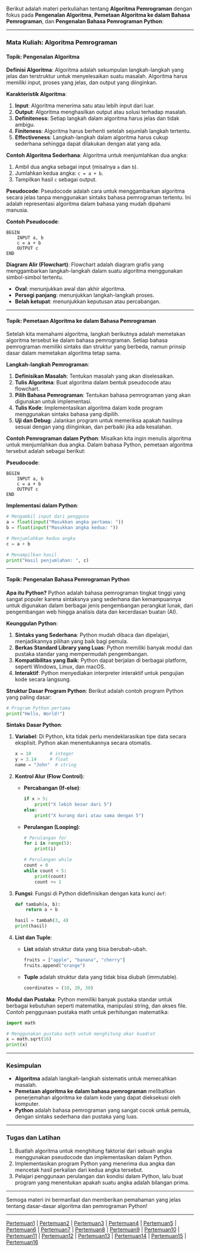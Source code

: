 Berikut adalah materi perkuliahan tentang **Algoritma Pemrograman** dengan fokus pada **Pengenalan Algoritma**, **Pemetaan Algoritma ke dalam Bahasa Pemrograman**, dan **Pengenalan Bahasa Pemrograman Python**:

---

### **Mata Kuliah: Algoritma Pemrograman**

#### **Topik: Pengenalan Algoritma**

**Definisi Algoritma**:
Algoritma adalah sekumpulan langkah-langkah yang jelas dan terstruktur untuk menyelesaikan suatu masalah. Algoritma harus memiliki input, proses yang jelas, dan output yang diinginkan. 

**Karakteristik Algoritma**:
1. **Input**: Algoritma menerima satu atau lebih input dari luar.
2. **Output**: Algoritma menghasilkan output atau solusi terhadap masalah.
3. **Definiteness**: Setiap langkah dalam algoritma harus jelas dan tidak ambigu.
4. **Finiteness**: Algoritma harus berhenti setelah sejumlah langkah tertentu.
5. **Effectiveness**: Langkah-langkah dalam algoritma harus cukup sederhana sehingga dapat dilakukan dengan alat yang ada.

**Contoh Algoritma Sederhana**:
Algoritma untuk menjumlahkan dua angka:
1. Ambil dua angka sebagai input (misalnya `a` dan `b`).
2. Jumlahkan kedua angka: `c = a + b`.
3. Tampilkan hasil `c` sebagai output.

**Pseudocode**:
Pseudocode adalah cara untuk menggambarkan algoritma secara jelas tanpa menggunakan sintaks bahasa pemrograman tertentu. Ini adalah representasi algoritma dalam bahasa yang mudah dipahami manusia.

**Contoh Pseudocode**:
```
BEGIN
    INPUT a, b
    c = a + b
    OUTPUT c
END
```

**Diagram Alir (Flowchart)**:
Flowchart adalah diagram grafis yang menggambarkan langkah-langkah dalam suatu algoritma menggunakan simbol-simbol tertentu.
- **Oval**: menunjukkan awal dan akhir algoritma.
- **Persegi panjang**: menunjukkan langkah-langkah proses.
- **Belah ketupat**: menunjukkan keputusan atau percabangan.

---

#### **Topik: Pemetaan Algoritma ke dalam Bahasa Pemrograman**

Setelah kita memahami algoritma, langkah berikutnya adalah memetakan algoritma tersebut ke dalam bahasa pemrograman. Setiap bahasa pemrograman memiliki sintaks dan struktur yang berbeda, namun prinsip dasar dalam memetakan algoritma tetap sama.

**Langkah-langkah Pemrograman**:
1. **Definisikan Masalah**: Tentukan masalah yang akan diselesaikan.
2. **Tulis Algoritma**: Buat algoritma dalam bentuk pseudocode atau flowchart.
3. **Pilih Bahasa Pemrograman**: Tentukan bahasa pemrograman yang akan digunakan untuk implementasi.
4. **Tulis Kode**: Implementasikan algoritma dalam kode program menggunakan sintaks bahasa yang dipilih.
5. **Uji dan Debug**: Jalankan program untuk memeriksa apakah hasilnya sesuai dengan yang diinginkan, dan perbaiki jika ada kesalahan.

**Contoh Pemrograman dalam Python**:
Misalkan kita ingin menulis algoritma untuk menjumlahkan dua angka. Dalam bahasa Python, pemetaan algoritma tersebut adalah sebagai berikut:

**Pseudocode**:
```
BEGIN
    INPUT a, b
    c = a + b
    OUTPUT c
END
```

**Implementasi dalam Python**:
```python
# Mengambil input dari pengguna
a = float(input("Masukkan angka pertama: "))
b = float(input("Masukkan angka kedua: "))

# Menjumlahkan kedua angka
c = a + b

# Menampilkan hasil
print("Hasil penjumlahan: ", c)
```

---

#### **Topik: Pengenalan Bahasa Pemrograman Python**

**Apa itu Python?**
Python adalah bahasa pemrograman tingkat tinggi yang sangat populer karena sintaksnya yang sederhana dan kemampuannya untuk digunakan dalam berbagai jenis pengembangan perangkat lunak, dari pengembangan web hingga analisis data dan kecerdasan buatan (AI).

**Keunggulan Python**:
1. **Sintaks yang Sederhana**: Python mudah dibaca dan dipelajari, menjadikannya pilihan yang baik bagi pemula.
2. **Berkas Standard Library yang Luas**: Python memiliki banyak modul dan pustaka standar yang mempermudah pengembangan.
3. **Kompatibilitas yang Baik**: Python dapat berjalan di berbagai platform, seperti Windows, Linux, dan macOS.
4. **Interaktif**: Python menyediakan interpreter interaktif untuk pengujian kode secara langsung.

**Struktur Dasar Program Python**:
Berikut adalah contoh program Python yang paling dasar:

```python
# Program Python pertama
print("Hello, World!")
```

**Sintaks Dasar Python**:
1. **Variabel**:
   Di Python, kita tidak perlu mendeklarasikan tipe data secara eksplisit. Python akan menentukannya secara otomatis.
   ```python
   x = 10       # integer
   y = 3.14     # float
   name = "John"  # string
   ```

2. **Kontrol Alur (Flow Control)**:
   - **Percabangan (If-else)**:
     ```python
     if x > 5:
         print("X lebih besar dari 5")
     else:
         print("X kurang dari atau sama dengan 5")
     ```
   - **Perulangan (Looping)**:
     ```python
     # Perulangan for
     for i in range(5):
         print(i)

     # Perulangan while
     count = 0
     while count < 5:
         print(count)
         count += 1
     ```

3. **Fungsi**:
   Fungsi di Python didefinisikan dengan kata kunci `def`:
   ```python
   def tambah(a, b):
       return a + b

   hasil = tambah(3, 4)
   print(hasil)
   ```

4. **List dan Tuple**:
   - **List** adalah struktur data yang bisa berubah-ubah.
     ```python
     fruits = ["apple", "banana", "cherry"]
     fruits.append("orange")
     ```
   - **Tuple** adalah struktur data yang tidak bisa diubah (immutable).
     ```python
     coordinates = (10, 20, 30)
     ```

**Modul dan Pustaka**:
Python memiliki banyak pustaka standar untuk berbagai kebutuhan seperti matematika, manipulasi string, dan akses file. Contoh penggunaan pustaka math untuk perhitungan matematika:

```python
import math

# Menggunakan pustaka math untuk menghitung akar kuadrat
x = math.sqrt(16)
print(x)
```

---

### **Kesimpulan**

- **Algoritma** adalah langkah-langkah sistematis untuk memecahkan masalah.
- **Pemetaan algoritma ke dalam bahasa pemrograman** melibatkan penerjemahan algoritma ke dalam kode yang dapat dieksekusi oleh komputer.
- **Python** adalah bahasa pemrograman yang sangat cocok untuk pemula, dengan sintaks sederhana dan pustaka yang luas.

---

### **Tugas dan Latihan**
1. Buatlah algoritma untuk menghitung faktorial dari sebuah angka menggunakan pseudocode dan implementasikan dalam Python.
2. Implementasikan program Python yang menerima dua angka dan mencetak hasil perkalian dari kedua angka tersebut.
3. Pelajari penggunaan perulangan dan kondisi dalam Python, lalu buat program yang menentukan apakah suatu angka adalah bilangan prima.

---

Semoga materi ini bermanfaat dan memberikan pemahaman yang jelas tentang dasar-dasar algoritma dan pemrograman Python!


---
[Pertemuan1](Pertemuan1.md) | [Pertemuan2](Pertemuan2.md) | [Pertemuan3](Pertemuan3.md) | [Pertemuan4](Pertemuan4.md) | [Pertemuan5](Pertemuan5.md) | [Pertemuan6](Pertemuan6.md) | [Pertemuan7](Pertemuan7.md) | [Pertemuan8](Pertemuan8.md) | [Pertemuan9](Pertemuan9.md) | [Pertemuan10](Pertemuan10.md) | [Pertemuan11](Pertemuan11.md) | [Pertemuan12](Pertemuan12.md) | [Pertemuan13](Pertemuan13.md) | [Pertemuan14](Pertemuan14.md) | [Pertemuan15](Pertemuan15.md) | [Pertemuan16](Pertemuan16.md)